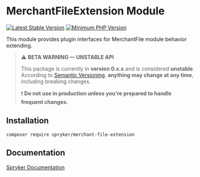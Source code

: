 # MerchantFileExtension Module
[![Latest Stable Version](https://poser.pugx.org/spryker/merchant-file-extension/v/stable.svg)](https://packagist.org/packages/spryker/merchant-file-extension)
[![Minimum PHP Version](https://img.shields.io/badge/php-%3E%3D%208.2-8892BF.svg)](https://php.net/)

This module provides plugin interfaces for MerchantFile module behavior extending.

> ⚠️ **BETA WARNING — UNSTABLE API**
>
> This package is currently in **version 0.x.x** and is considered **unstable**.
> According to [Semantic Versioning](https://semver.org/#spec-item-4), **anything may change at any time**, including breaking changes.
>
> ❗ **Do not use in production unless you're prepared to handle frequent changes.**

## Installation

```
composer require spryker/merchant-file-extension
```

## Documentation

[Spryker Documentation](https://docs.spryker.com)
